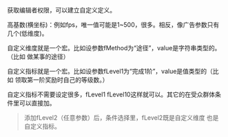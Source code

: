 获取编辑者权限，可以建立自定义定义。

高基数(横坐标)：例如fps，唯一值可能是1~500，很多。相反，像广告参数只有几个(低维度)。



自定义维度就是一个宏。比如设参数fMethod为“途径”，value是字符串类型的。（比如 做某事的途径）

自定义指标就是一个宏。比如设参数fLevel1为“完成1阶”，value是值类型的（比如 领取第一阶奖励时自己的等级数。）

自定义指标不需要设定很多，fLevel1 fLevel10这样就可以。其它的在受众群体条件里可以直接加。

> 添加fLevel2（任意参数）后，条件选择里，fLevel2既是自定义维度 也是自定义指标。



